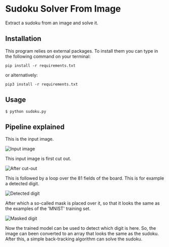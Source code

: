 # Sudoku Solver From Image

Extract a sudoku from an image and solve it.

## Installation

This program relies on external packages. To install them you can type in the
following command on your terminal:
```
pip install -r requirements.txt
```
or alternatively:
```
pip3 install -r requirements.txt
```

## Usage

```
$ python sudoku.py
```

## Pipeline explained
This is the input image.

![Input image](https://raw.githubusercontent.com/Randpy/SudokuSolverFromImage/improve_README_and_requirements/example_images/example_pipeline/1_start.jpg)

This input image is first cut out.

![After cut-out](https://raw.githubusercontent.com/Randpy/SudokuSolverFromImage/improve_README_and_requirements/example_images/example_pipeline/2_cut.JPG)

This is followed by a loop over the 81 fields of the board. This is for example a detected digit.

![Detected digit](https://raw.githubusercontent.com/Randpy/SudokuSolverFromImage/improve_README_and_requirements/example_images/example_pipeline/3_digit.JPG)

After which a so-called mask is placed over it, so that it looks the same as the examples of the 'MNIST' training set.

![Masked digit](https://raw.githubusercontent.com/Randpy/SudokuSolverFromImage/improve_README_and_requirements/example_images/example_pipeline/4_threshold_digit.JPG)

Now the trained model can be used to detect which digit is here.
So, the image can been converted to an array that looks the same as the sudoku. After this, a simple back-tracking algorithm can solve the sudoku.
